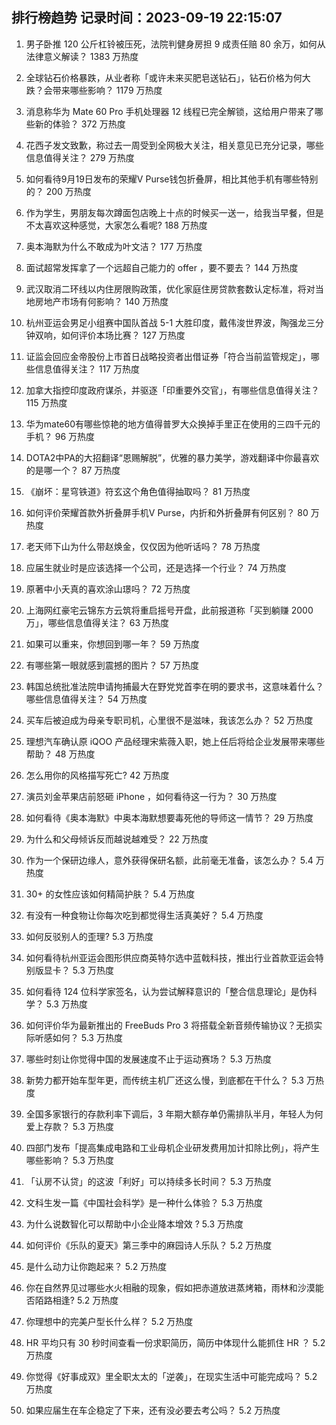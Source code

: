 
## 排行榜趋势 记录时间：2023-09-19 22:15:07
  
  1. 男子卧推 120 公斤杠铃被压死，法院判健身房担 9 成责任赔 80 余万，如何从法律意义解读？ 1383 万热度
    
  2. 全球钻石价格暴跌，从业者称「或许未来买肥皂送钻石」，钻石价格为何大跌？会带来哪些影响？ 1179 万热度
    
  3. 消息称华为 Mate 60 Pro 手机处理器 12 线程已完全解锁，这给用户带来了哪些新的体验？ 372 万热度
    
  4. 花西子发文致歉，称过去一周受到全网极大关注，相关意见已充分记录，哪些信息值得关注？ 279 万热度
    
  5. 如何看待9月19日发布的荣耀V Purse钱包折叠屏，相比其他手机有哪些特别的？ 200 万热度
    
  6. 作为学生，男朋友每次蹲面包店晚上十点的时候买一送一，给我当早餐，但是不太喜欢这种感觉，大家怎么看呢? 188 万热度
    
  7. 奥本海默为什么不敢成为叶文洁？ 177 万热度
    
  8. 面试超常发挥拿了一个远超自己能力的 offer ，要不要去？ 144 万热度
    
  9. 武汉取消二环线以内住房限购政策，优化家庭住房贷款套数认定标准，将对当地房地产市场有何影响？ 140 万热度
    
  10. 杭州亚运会男足小组赛中国队首战 5-1 大胜印度，戴伟浚世界波，陶强龙三分钟双响，如何评价本场比赛？ 127 万热度
    
  11. 证监会回应金帝股份上市首日战略投资者出借证券「符合当前监管规定」，哪些信息值得关注？ 117 万热度
    
  12. 加拿大指控印度政府谋杀，并驱逐「印重要外交官」，有哪些信息值得关注？ 115 万热度
    
  13. 华为mate60有哪些惊艳的地方值得普罗大众换掉手里正在使用的三四千元的手机？ 96 万热度
    
  14. DOTA2中PA的大招翻译“恩赐解脱”，优雅的暴力美学，游戏翻译中你最喜欢的是哪一个？ 87 万热度
    
  15. 《崩坏：星穹铁道》符⽞这个⻆⾊值得抽取吗？ 81 万热度
    
  16. 如何评价荣耀首款外折叠屏手机V Purse，内折和外折叠屏有何区别？ 80 万热度
    
  17. 老天师下山为什么带赵焕金，仅仅因为他听话吗？ 78 万热度
    
  18. 应届生就业时是应该选择一个公司，还是选择一个行业？ 74 万热度
    
  19. 原著中小夭真的喜欢涂山璟吗？ 72 万热度
    
  20. 上海网红豪宅云锦东方云筑将重启摇号开盘，此前报道称「买到躺赚 2000 万」，哪些信息值得关注？ 63 万热度
    
  21. 如果可以重来，你想回到哪一年？ 59 万热度
    
  22. 有哪些第一眼就感到震撼的图片？ 57 万热度
    
  23. 韩国总统批准法院申请拘捕最大在野党党首李在明的要求书，这意味着什么？哪些信息值得关注？ 54 万热度
    
  24. 买车后被迫成为母亲专职司机，心里很不是滋味，我该怎么办？ 52 万热度
    
  25. 理想汽车确认原 iQOO 产品经理宋紫薇入职，她上任后将给企业发展带来哪些帮助？ 48 万热度
    
  26. 怎么用你的风格描写死亡? 42 万热度
    
  27. 演员刘金苹果店前怒砸 iPhone ，如何看待这一行为？ 30 万热度
    
  28. 如何看待《奥本海默》中奥本海默想要毒死他的导师这一情节？ 29 万热度
    
  29. 为什么和父母倾诉反而越说越难受？ 22 万热度
    
  30. 作为一个保研边缘人，意外获得保研名额，此前毫无准备，该怎么办？ 5.4 万热度
    
  31. 30+ 的女性应该如何精简护肤？ 5.4 万热度
    
  32. 有没有一种食物让你每次吃到都觉得生活真美好？ 5.4 万热度
    
  33. 如何反驳别人的歪理? 5.3 万热度
    
  34. 如何看待杭州亚运会图形供应商英特尔选中蓝戟科技，推出行业首款亚运会特别版显卡？ 5.3 万热度
    
  35. 如何看待 124 位科学家签名，认为尝试解释意识的「整合信息理论」是伪科学？ 5.3 万热度
    
  36. 如何评价华为最新推出的 FreeBuds Pro 3 将搭载全新音频传输协议？无损实际听感如何？ 5.3 万热度
    
  37. 哪些时刻让你觉得中国的发展速度不止于运动赛场？ 5.3 万热度
    
  38. 新势力都开始车型年更，而传统主机厂还这么慢，到底都在干什么？ 5.3 万热度
    
  39. 全国多家银行的存款利率下调后，3 年期大额存单仍需排队半月，年轻人为何爱上存款？ 5.3 万热度
    
  40. 四部门发布「提高集成电路和工业母机企业研发费用加计扣除比例」，将产生哪些影响？ 5.3 万热度
    
  41. 「认房不认贷」的这波「利好」可以持续多长时间？ 5.3 万热度
    
  42. 文科生发一篇《中国社会科学》是一种什么体验？ 5.3 万热度
    
  43. 为什么说数智化可以帮助中小企业降本增效 ? 5.3 万热度
    
  44. 如何评价《乐队的夏天》第三季中的麻园诗人乐队？ 5.2 万热度
    
  45. 是什么动力让你跑起来？ 5.2 万热度
    
  46. 你在自然界见过哪些水火相融的现象，假如把赤道放进蒸烤箱，雨林和沙漠能否陌路相逢? 5.2 万热度
    
  47. 你理想中的完美户型长什么样？ 5.2 万热度
    
  48. HR 平均只有 30 秒时间查看一份求职简历，简历中体现什么能抓住 HR ？ 5.2 万热度
    
  49. 你觉得《好事成双》里全职太太的「逆袭」，在现实生活中可能完成吗？ 5.2 万热度
    
  50. 如果应届生在车企稳定了下来，还有没必要去考公吗？ 5.2 万热度
    
